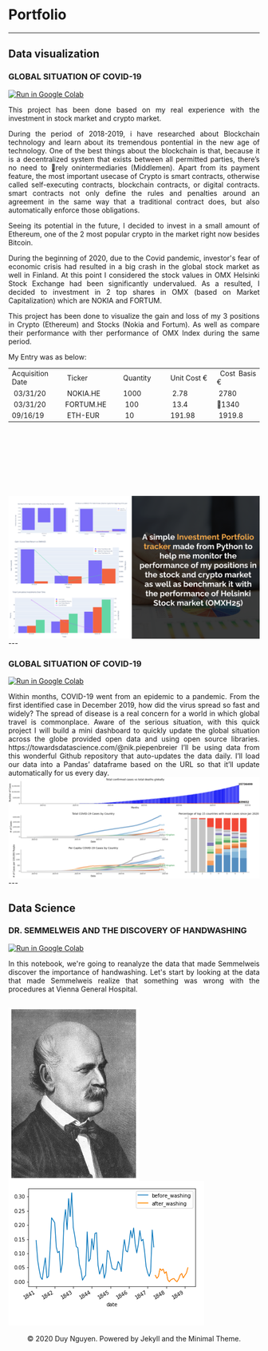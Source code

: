 # Portfolio
---
## Data visualization
### GLOBAL SITUATION OF COVID-19
[![Run in Google Colab](https://img.shields.io/badge/Colab-Run_in_Google_Colab-blue?logo=Google&logoColor=FDBA18)](https://colab.research.google.com/drive/1Z9UFhFYL-Eo-G19sHSMm2-wYKAe9ft1g?usp=sharing)


<div style="text-align: justify">This project has been done based on my real experience with the investment in stock market and crypto market.

During the period of 2018-2019, i have researched about Blockchain technology and learn about its tremendous pontential in the new age of technology. One of the best things about the blockchain is that, because it is a decentralized system that exists between all permitted parties, there’s no need to rely onintermediaries (Middlemen). Apart from its payment feature, the most important usecase of Crypto is smart contracts, otherwise called self-executing contracts, blockchain contracts, or digital contracts. smart contracts not only define the rules and penalties around an agreement in the same way that a traditional contract does, but also automatically enforce those obligations.

Seeing its potential in the future, I decided to invest in a small amount of Ethereum, one of the 2 most popular crypto in the market right now besides Bitcoin.

During the beginning of 2020, due to the Covid pandemic, investor's fear of economic crisis had resulted in a big crash in the global stock market as well in Finland. At this point I considered the stock values in OMX Helsinki Stock Exchange had been significantly undervalued. As a resulted, I decided to investment in 2 top shares in OMX (based on Market Capitalization) which are NOKIA and FORTUM.

This project has been done to visualize the gain and loss of my 3 positions in Crypto (Ethereum) and Stocks (Nokia and Fortum). As well as compare their performance with ther performance of OMX Index during the same period.

My Entry was as below:

<table style="height: 242px;" width="697">
<tbody>
<tr>
<td style="width: 139px;">Acquisition Date</td>
<td style="width: 139px;">&nbsp;Ticker</td>
<td style="width: 139px;">Quantity</td>
<td style="width: 139px;">Unit Cost &euro;&nbsp;</td>
<td style="width: 140px;">&nbsp;Cost Basis &euro;</td>
</tr>
<tr>
<td style="width: 139px;">&nbsp;03/31/20&nbsp;</td>
<td style="width: 139px;">&nbsp;NOKIA.HE</td>
<td style="width: 139px;">1000&nbsp;</td>
<td style="width: 139px;">&nbsp;2.78</td>
<td style="width: 140px;">&nbsp;2780</td>
</tr>
<tr>
<td style="width: 139px;">&nbsp;03/31/20&nbsp;</td>
<td style="width: 139px;">FORTUM.HE&nbsp;</td>
<td style="width: 139px;">&nbsp;100</td>
<td style="width: 139px;">&nbsp;13.4</td>
<td style="width: 140px;">1340</td>
</tr>
<tr>
<td style="width: 139px;">09/16/19&nbsp;</td>
<td style="width: 139px;">&nbsp;ETH-EUR</td>
<td style="width: 139px;">&nbsp;10</td>
<td style="width: 139px;">191.98&nbsp;</td>
<td style="width: 140px;">&nbsp;1919.8</td>
</tr>
</tbody>
</table>
<!-- DivTable.com -->

<img src="images/Portfolio_tracker.png" align="center"/>
---

### GLOBAL SITUATION OF COVID-19
[![Run in Google Colab](https://img.shields.io/badge/Colab-Run_in_Google_Colab-blue?logo=Google&logoColor=FDBA18)](https://colab.research.google.com/drive/1Z9UFhFYL-Eo-G19sHSMm2-wYKAe9ft1g?usp=sharing)


<div style="text-align: justify">Within months, COVID-19 went from an epidemic to a pandemic. From the first identified case in December 2019, how did the virus spread so fast and widely? The spread of disease is a real concern for a world in which global travel is commonplace.
Aware of the serious situation, with this quick project I will build a mini dashboard to quickly update the global situation across the globe provided open data and using open source libraries.
https://towardsdatascience.com/@nik.piepenbreier 
I’ll be using data from this wonderful Github repository that auto-updates the data daily. I’ll load our data into a Pandas’ dataframe based on the URL so that it’ll update automatically for us every day.</div>

<img src="images/covid19_visual.png" align="center"/>
---





## Data Science

### DR. SEMMELWEIS AND THE DISCOVERY OF HANDWASHING
[![Run in Google Colab](https://img.shields.io/badge/Colab-Run_in_Google_Colab-blue?logo=Google&logoColor=FDBA18)](https://colab.research.google.com/drive/1zfnFEcGlq7zeNKT76TwMDrDIcwNQ69S_#scrollTo=wvnK9JanM5tE)


<div style="text-align: justify">In this notebook, we're going to reanalyze the data that made Semmelweis discover the importance of handwashing. Let's start by looking at the data that made Semmelweis realize that something was wrong with the procedures at Vienna General Hospital.</div>

<img src="images/Semmelweis.png" align="center"/><img src="images/handwashing.png" align="center"/>
---
<center>© 2020 Duy Nguyen. Powered by Jekyll and the Minimal Theme.</center>





